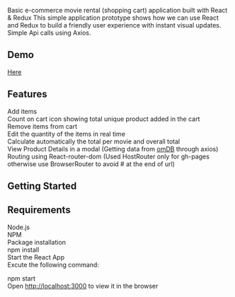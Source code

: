 Basic e-commerce movie rental (shopping cart) application built with React & Redux
This simple application prototype shows how we can use React and Redux to build a friendly user experience with instant visual updates.
Simple Api calls using Axios.

## Demo
[Here](https://shubhamb11.github.io/movieProject/)

## Features
Add items<br />
Count on cart icon showing total unique product added in the cart<br />
Remove items from cart<br />
Edit the quantity of the items in real time<br />
Calculate automatically the total per movie and overall total<br />
View Product Details in a modal (Getting data from [omDB](http://www.omdbapi.com/) through axios)<br />
Routing using React-router-dom (Used HostRouter only for gh-pages otherwise use BrowserRouter to avoid # at the end of url)<br />

## Getting Started

## Requirements
Node.js<br />
NPM<br />
Package installation<br />
npm install<br />
Start the React App<br />
Excute the following command:<br />

npm start<br />
Open [http://localhost:3000](http://localhost:3000) to view it in the browser
